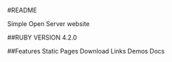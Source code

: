 #README

Simple Open Server website

##RUBY VERSION
4.2.0

##Features
Static Pages
Download Links
Demos
Docs
